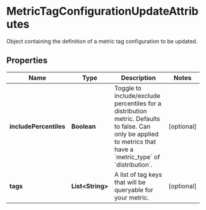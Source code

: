 # MetricTagConfigurationUpdateAttributes

Object containing the definition of a metric tag configuration to be updated.

## Properties

| Name                   | Type                   | Description                                                                                                                                                                         | Notes      |
| ---------------------- | ---------------------- | ----------------------------------------------------------------------------------------------------------------------------------------------------------------------------------- | ---------- |
| **includePercentiles** | **Boolean**            | Toggle to include/exclude percentiles for a distribution metric. Defaults to false. Can only be applied to metrics that have a &#x60;metric_type&#x60; of &#x60;distribution&#x60;. | [optional] |
| **tags**               | **List&lt;String&gt;** | A list of tag keys that will be queryable for your metric.                                                                                                                          | [optional] |
